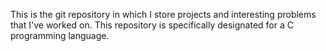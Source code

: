 This is the git repository in which I store projects and interesting problems that I've worked on.
This repository is specifically designated for a C programming language.

